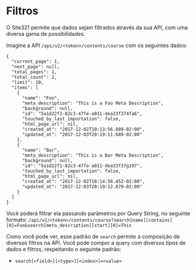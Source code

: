 # Filtros

O Site321 permite que dados sejam filtrados através da sua API, com uma diversa gama de possibilidades.

Imagine a API `/api/v2/<token>/contents/course` com os seguintes dados:

```
{
  "current_page": 1,
  "next_page": null,
  "total_pages": 1,
  "total_count": 2,
  "limit": 20,
  "items": [
    {
      "name": "Foo",
      "meta_description": "This is a Foo Meta Description",
      "background": null,
      "id": "5a1d22f1-82c3-47fe-a011-dea33f374fa6",
      "touched_by_last_importation": false,
      "html_page_url": nil,
      "created_at": "2017-12-02T10:13:56.809-02:00",
      "updated_at": "2017-12-03T20:19:11.689-02:00"
    },
    {
      "name": "Bar",
      "meta_description": "This is a Bar Meta Description",
      "background": null,
      "id": "5a1d22f1-82c3-47fe-a011-dea33f37g197",
      "touched_by_last_importation": false,
      "html_page_url": nil,
      "created_at": "2017-12-02T10:14:56.452-02:00",
      "updated_at": "2017-12-03T20:19:12.879-02:00"
    }
  ]
}
```

Você poderá filtrar ela passando parâmetros por Query String, no seguinte formato: `/api/v2/<token>/contents/course?search[name][contains][0]=Foo&search[meta_description][start][0]=This`

Como você pode ver, esse padrão de `search` permite a composição de diversos filtros na API. Você pode compor a query com diversos tipos de dados e filtros, respeitando o seguinte padrão:

* ```search[<field>][<type>][<index>]=<value>``` 